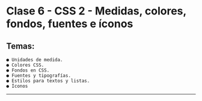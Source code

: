 # Clase 6 - CSS 2 - Medidas, colores, fondos, fuentes e íconos

## Temas:

```
● Unidades de medida.
● Colores CSS.
● Fondos en CSS.
● Fuentes y tipografías.
● Estilos para textos y listas.
● Íconos
```

---
